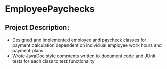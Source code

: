 # EmployeePaychecks

## Project Description: 
* Designed and implemented employee and paycheck classes for payment calculation dependent on individual employee
work hours and payment plans
* Wrote JavaDoc style comments written to document code and JUnit tests for each class to test functionality
                       
